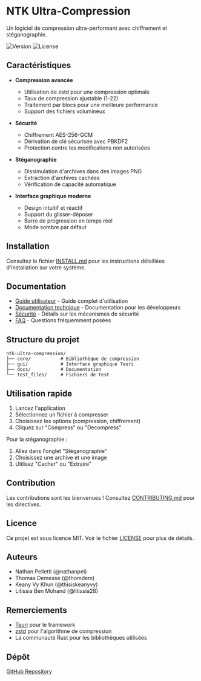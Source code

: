 # NTK Ultra-Compression

Un logiciel de compression ultra-performant avec chiffrement et stéganographie.

![Version](https://img.shields.io/badge/version-1.0.0-blue.svg)
![License](https://img.shields.io/badge/license-MIT-green.svg)

## Caractéristiques

- **Compression avancée**
  - Utilisation de zstd pour une compression optimale
  - Taux de compression ajustable (1-22)
  - Traitement par blocs pour une meilleure performance
  - Support des fichiers volumineux

- **Sécurité**
  - Chiffrement AES-256-GCM
  - Dérivation de clé sécurisée avec PBKDF2
  - Protection contre les modifications non autorisées

- **Stéganographie**
  - Dissimulation d'archives dans des images PNG
  - Extraction d'archives cachées
  - Vérification de capacité automatique

- **Interface graphique moderne**
  - Design intuitif et réactif
  - Support du glisser-déposer
  - Barre de progression en temps réel
  - Mode sombre par défaut

## Installation

Consultez le fichier [INSTALL.md](INSTALL.md) pour les instructions détaillées d'installation sur votre système.

## Documentation

- [Guide utilisateur](docs/user-guide.md) - Guide complet d'utilisation
- [Documentation technique](docs/technical/README.md) - Documentation pour les développeurs
- [Sécurité](docs/security.md) - Détails sur les mécanismes de sécurité
- [FAQ](docs/FAQ.md) - Questions fréquemment posées

## Structure du projet

```
ntk-ultra-compression/
├── core/           # Bibliothèque de compression
├── gui/            # Interface graphique Tauri
├── docs/           # Documentation
└── test_files/     # Fichiers de test
```

## Utilisation rapide

1. Lancez l'application
2. Sélectionnez un fichier à compresser
3. Choisissez les options (compression, chiffrement)
4. Cliquez sur "Compress" ou "Decompress"

Pour la stéganographie :
1. Allez dans l'onglet "Stéganographie"
2. Choisissez une archive et une image
3. Utilisez "Cacher" ou "Extraire"

## Contribution

Les contributions sont les bienvenues ! Consultez [CONTRIBUTING.md](docs/CONTRIBUTING.md) pour les directives.

## Licence

Ce projet est sous licence MIT. Voir le fichier [LICENSE](LICENSE) pour plus de détails.

## Auteurs

- Nathan Pelletti (@nathanpel)
- Thomas Demesse (@thomdem)
- Keany Vy Khun (@thisiskeanyvy)
- Litissia Ben Mohand (@litissia28)

## Remerciements

- [Tauri](https://tauri.app/) pour le framework
- [zstd](https://github.com/facebook/zstd) pour l'algorithme de compression
- La communauté Rust pour les bibliothèques utilisées

## Dépôt

[GitHub Repository](https://github.com/thisiskeanyvy/ntk-ultra-compression) 